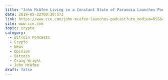 ```yaml
---
title: "John McAfee Living in a Constant State of Paranoia Launches Podcast"
date: 2019-05-22T00:30:57Z
link: https://www.ccn.com/john-mcafee-launches-podcast?utm_medium=RSS&utm_source=hune
site: www.ccn.com
topic: crypto
category:
  - Bitcoin Podcasts
  - Crypto
  - News
  - Opinion
  - Bitcoin
  - Craig Wright
  - John McAfee
draft: false
---
```

